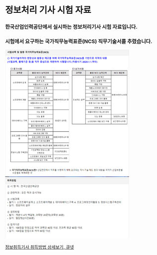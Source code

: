 # 정보처리 기사 시험 자료



### 한국산업인력공단에서 실시하는 정보처리기사 시험 자료입니다.
### 시험에서 요구하는 국가직무능력표준(NCS) 직무기술서를 추렸습니다.



<img src="eip_ncs.png" width="400" height="auto">
<img src="eip_mathod_how_to.png" width="400" height="auto">




[정보취득기사 취득방법 상세보기, 큐넷](http://www.q-net.or.kr/crf005.do?id=crf00503&jmCd=1320&gSite=Q&gId)

